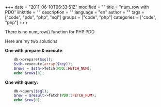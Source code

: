 +++
date = "2011-06-10T06:33:51Z"
modified = ""
title = "num_row with PDO"
linktitle = ""
description = ""
language = "en"
author = ""
tags = ["code", "pdo", "php", "sql"]
groups = ["code", "php"]
categories = ["code", "php"]
+++


There is no num_row() function for PHP PDO  

Here are my two solutions:  

  

**One with prepare & execute**:

```php
    db->prepare($sql);
    $sth->execute(array($key));
    $rows = $sth->fetch(PDO::FETCH_NUM);
    echo $rows[0];
```

**One with query:**

```php
    db->query($sql);
    $row = $result->fetch(PDO::FETCH_NUM);
    echo $row[0];
```